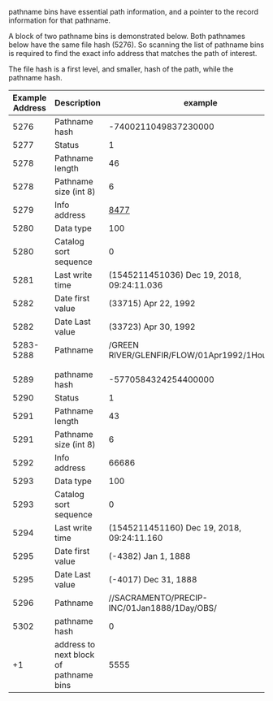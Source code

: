 ﻿pathname bins have essential path information, and a pointer to the record information for that pathname.

A block of two pathname bins is demonstrated below. Both pathnames below have the same file hash (5276). So scanning the list of pathname bins is required to find the exact info address that matches the path of interest.

 The file hash is a first level, and smaller, hash of the path, while the pathname hash.




| Example Address| Description | example |
| --- | ----------- | --|
|5276|Pathname hash|-7400211049837230000|
|5277|Status|1|
|5278|Pathname length|46|
|5278|Pathname size (int 8)|6|
|5279|Info address|[8477](record-info.md)|
|5280|Data type|100|
|5280|Catalog sort sequence|0|
|5281|Last write time|(1545211451036)   Dec 19, 2018, 09:24:11.036|
|5282|Date first value|(33715)   Apr 22, 1992|
|5282|Date Last value|(33723)   Apr 30, 1992|
|5283-5288|Pathname|/GREEN RIVER/GLENFIR/FLOW/01Apr1992/1Hour/OBS/  |
|||
|||
|5289|pathname hash|-5770584324254400000|
|5290|Status|1|
|5291|Pathname length|43|
|5291|Pathname size (int 8)|6|
|5292|Info address|66686|
|5293|Data type|100|
|5293|Catalog sort sequence|0|
|5294|Last write time|(1545211451160)   Dec 19, 2018, 09:24:11.160|
|5295|Date first value|(-4382)   Jan 1, 1888|
|5295|Date Last value|(-4017)   Dec 31, 1888|
|5296|Pathname|//SACRAMENTO/PRECIP-INC/01Jan1888/1Day/OBS/     |
|5302|pathname hash|0|
|+1| address to next block of pathname bins|5555|
